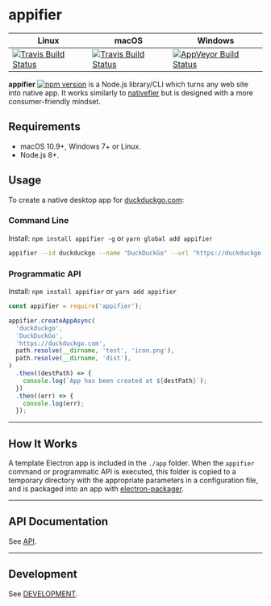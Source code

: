 # appifier

| Linux | macOS | Windows |
| ----- | ----- | ------- |
| [![Travis Build Status](https://travis-ci.org/quanglam2807/appifier.svg?branch=master)](https://travis-ci.org/quanglam2807/appifier) | [![Travis Build Status](https://travis-ci.org/quanglam2807/appifier.svg?branch=master)](https://travis-ci.org/quanglam2807/appifier) | [![AppVeyor Build Status](https://ci.appveyor.com/api/projects/status/github/quanglam2807/appifier?branch=master&svg=true)](https://ci.appveyor.com/project/quanglam2807/appifier/branch/master) |

**appifier** [![npm version](https://badge.fury.io/js/appifier.svg)](https://badge.fury.io/js/appifier) is a Node.js library/CLI which turns any web site into native app. It works similarly to [nativefier](https://github.com/jiahaog/Nativefier) but is designed with a more consumer-friendly mindset.

## Requirements
- macOS 10.9+, Windows 7+ or Linux.
- Node.js 8+.

## Usage
To create a native desktop app for [duckduckgo.com](https://duckduckgo.com):

### Command Line
Install: `npm install appifier -g` or `yarn global add appifier`

```bash
appifier --id duckduckgo --name "DuckDuckGo" --url "https://duckduckgo.com" --icon ./icon.png
```

### Programmatic API
Install: `npm install appifier` or `yarn add appifier`

```js
const appifier = require('appifier');

appifier.createAppAsync(
  'duckduckgo',
  'DuckDuckGo',
  'https://duckduckgo.com',
  path.resolve(__dirname, 'test', 'icon.png'),
  path.resolve(__dirname, 'dist'),
)
  .then((destPath) => {
    console.log(`App has been created at ${destPath}`);
  })
  .then((err) => {
    console.log(err);
  });
```

---

## How It Works
A template Electron app is included in the `./app` folder. When the `appifier` command or programmatic API is executed, this folder is copied to a temporary directory with the appropriate parameters in a configuration file, and is packaged into an app with [electron-packager](https://github.com/electron-userland/electron-packager).

---

## API Documentation
See [API](API.md).

---

## Development
See [DEVELOPMENT](DEVELOPMENT.md).
